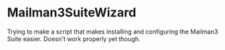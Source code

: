 # Mailman3SuiteWizard

Trying to make a script that makes installing and configuring the Mailman3 Suite easier. Doesn't work properly yet though.

